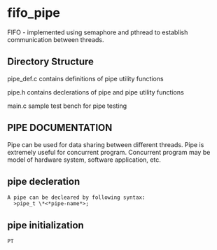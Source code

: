 # fifo_pipe
FIFO - implemented using semaphore and pthread to establish communication between threads.

Directory Structure
---------------------
pipe_def.c
  contains definitions of pipe utility functions

pipe.h
  contains declerations of pipe and pipe utility functions
  
main.c
  sample test bench for pipe testing
  
PIPE DOCUMENTATION
--------------------
Pipe can be used for data sharing between different threads. Pipe is extremely useful for concurrent program. Concurrent program may be model of hardware system, software application, etc.

  pipe decleration
  ----------------
    A pipe can be decleared by following syntax:
      >pipe_t \*<*pipe-name*>;
      
  pipe initialization
  -------------------
    PT
